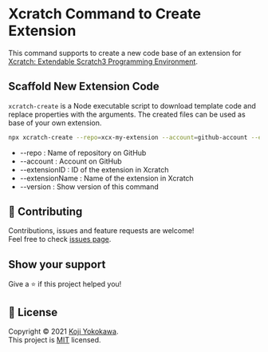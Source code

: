 # Xcratch Command to Create Extension
This command supports to create a new code base of an extension for [Xcratch: Extendable Scratch3 Programming Environment](https://xcratch.github.io/).

## Scaffold New Extension Code

`xcratch-create` is a Node executable script to download template code and replace properties with the arguments. The created files can be used as base of your own extension.

```sh
npx xcratch-create --repo=xcx-my-extension --account=github-account --extensionID=myExtension --extensionName='My Extension'
```

- --repo : Name of repository on GitHub
- --account : Account on GitHub
- --extensionID : ID of the extension in Xcratch
- --extensionName : Name of the extension in Xcratch
- --version : Show version of this command

## 🤝 Contributing

Contributions, issues and feature requests are welcome!<br />Feel free to check [issues page](https://github.com/xcratch/xcratch-create/issues). 
## Show your support

Give a ⭐️ if this project helped you!


## 📝 License

Copyright © 2021 [Koji Yokokawa](https://github.com/yokobond).<br />
This project is [MIT](https://github.com/xcratch/xcratch-create/blob/master/LICENSE) licensed.
